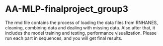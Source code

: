 # AA-MLP-finalproject_group3
The rmd file contains the process of loading the data files from RNHANES, cleaning, combining data and dealing with missing data. Also after that, it includes the model training and testing, performance visualization.
Please run each part in sequences, and you will get final results.
